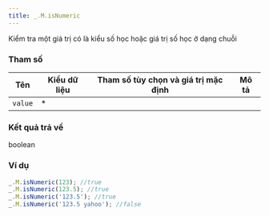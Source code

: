 ```yaml
---
title: _.M.isNumeric
---
```


Kiểm tra một giá trị có là kiểu số học hoặc giá trị số học ở dạng chuỗi

### Tham số
<table class="table table-striped">
    <thead>
    <tr>
        <th>Tên</th>
        <th>Kiểu dữ liệu</th>
        <th>Tham số tùy chọn và giá trị mặc định</th>
        <th>Mô tả</th>
    </tr>
    </thead>
    <tbody>
<tr>
    <td><code>value</code></td>
    <td>*</td>
    <td></td>
    <td></td>
</tr>
    </tbody>
</table>

### Kết quả trả về
<dl class="dl-horizontal">
    <dt>boolean</dt><dd></dd>
</dl>

### Ví dụ
```js
_.M.isNumeric(123); //true
_.M.isNumeric(123.5); //true
_.M.isNumeric('123.5'); //true
_.M.isNumeric('123.5 yahoo'); //false
```
